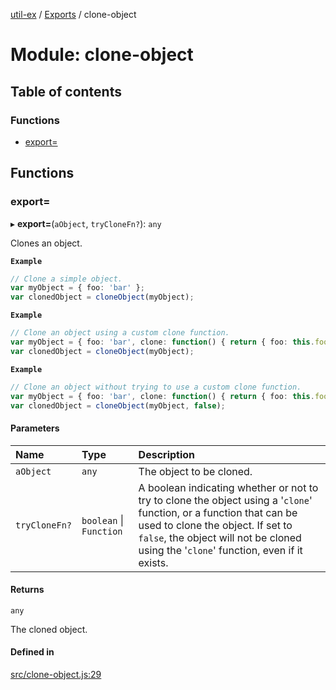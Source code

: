 [util-ex](../README.md) / [Exports](../modules.md) / clone-object

# Module: clone-object

## Table of contents

### Functions

- [export&#x3D;](clone_object.md#export&#x3D;)

## Functions

### export&#x3D;

▸ **export=**(`aObject`, `tryCloneFn?`): `any`

Clones an object.

**`Example`**

```ts
// Clone a simple object.
var myObject = { foo: 'bar' };
var clonedObject = cloneObject(myObject);
```

**`Example`**

```ts
// Clone an object using a custom clone function.
var myObject = { foo: 'bar', clone: function() { return { foo: this.foo }; } };
var clonedObject = cloneObject(myObject);
```

**`Example`**

```ts
// Clone an object without trying to use a custom clone function.
var myObject = { foo: 'bar', clone: function() { return { foo: this.foo }; } };
var clonedObject = cloneObject(myObject, false);
```

#### Parameters

| Name | Type | Description |
| :------ | :------ | :------ |
| `aObject` | `any` | The object to be cloned. |
| `tryCloneFn?` | `boolean` \| `Function` | A boolean indicating whether or not to try to clone the object using a '`clone`' function, or a function that can be used to clone the object. If set to `false`, the object will not be cloned using the '`clone`' function, even if it exists. |

#### Returns

`any`

The cloned object.

#### Defined in

[src/clone-object.js:29](https://github.com/snowyu/util-ex.js/blob/f71e464/src/clone-object.js#L29)
